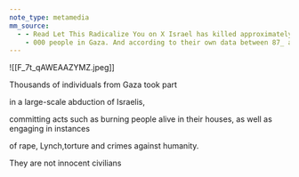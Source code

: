 ```yaml
---
note_type: metamedia
mm_source:
  - - Read Let This Radicalize You on X Israel has killed approximately 15
    - 000 people in Gaza. And according to their own data between 87_ and 94_ have been civilians. Utterly indefensible.  X.md
---
```


![[F_7t_qAWEAAZYMZ.jpeg]]

Thousands of individuals from Gaza took part

in a large-scale abduction of Israelis,

committing acts such as burning people alive in
their houses, as well as engaging in instances

of rape, Lynch,torture and crimes against humanity.

They are not innocent civilians

